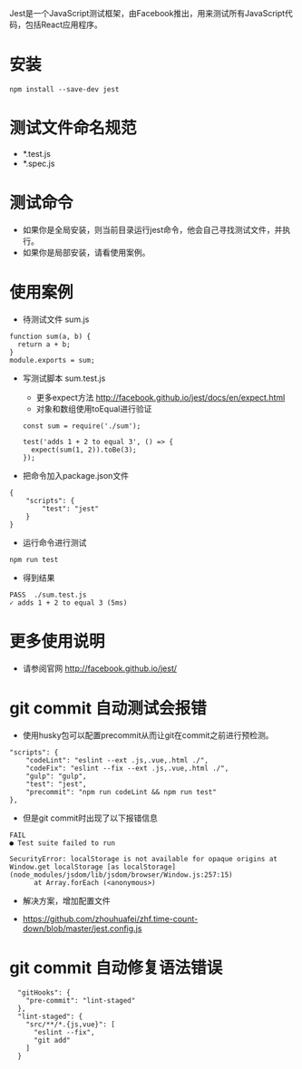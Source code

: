 Jest是一个JavaScript测试框架，由Facebook推出，用来测试所有JavaScript代码，包括React应用程序。

# 安装
```
npm install --save-dev jest
```

# 测试文件命名规范
* *.test.js
* *.spec.js

# 测试命令
* 如果你是全局安装，则当前目录运行jest命令，他会自己寻找测试文件，并执行。
* 如果你是局部安装，请看使用案例。

# 使用案例
* 待测试文件 sum.js
```
function sum(a, b) {
  return a + b;
}
module.exports = sum;
```

* 写测试脚本 sum.test.js
    - 更多expect方法 http://facebook.github.io/jest/docs/en/expect.html
    - 对象和数组使用toEqual进行验证
    ```
    const sum = require('./sum');

    test('adds 1 + 2 to equal 3', () => {
      expect(sum(1, 2)).toBe(3);
    });
    ```

* 把命令加入package.json文件
```
{
    "scripts": {
        "test": "jest"
    }
}
```

* 运行命令进行测试
```
npm run test
```

* 得到结果
```
PASS  ./sum.test.js
✓ adds 1 + 2 to equal 3 (5ms)
```

# 更多使用说明
* 请参阅官网 http://facebook.github.io/jest/

# git commit 自动测试会报错
* 使用husky包可以配置precommit从而让git在commit之前进行预检测。
```
"scripts": {
    "codeLint": "eslint --ext .js,.vue,.html ./",
    "codeFix": "eslint --fix --ext .js,.vue,.html ./",
    "gulp": "gulp",
    "test": "jest",
    "precommit": "npm run codeLint && npm run test"
},
```
* 但是git commit时出现了以下报错信息
```
FAIL
● Test suite failed to run

SecurityError: localStorage is not available for opaque origins at Window.get localStorage [as localStorage] (node_modules/jsdom/lib/jsdom/browser/Window.js:257:15)
      at Array.forEach (<anonymous>)
```
* 解决方案，增加配置文件
 - https://github.com/zhouhuafei/zhf.time-count-down/blob/master/jest.config.js

# git commit 自动修复语法错误
```
  "gitHooks": {
    "pre-commit": "lint-staged"
  },
  "lint-staged": {
    "src/**/*.{js,vue}": [
      "eslint --fix",
      "git add"
    ]
  }
```
